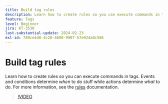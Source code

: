 ```yaml
---
title: Build tag rules
description: Learn how to create rules so you can execute commands in tags. Events and conditions determine *when* to do stuff while actions determine *what* to do.
feature: Tags
level: Beginner
jira: KT-3530
last-substantial-update: 2024-02-23
exl-id: 789ce4d8-4c20-4690-9907-57e924a0c586
---
```

# Build tag rules

Learn how to create rules so you can execute commands in tags. Events and conditions determine *when* to do stuff while actions determine *what* to do. For more information, see the [rules](https://experienceleague.adobe.com/docs/experience-platform/tags/ui/rules.html) documentation.

>[!VIDEO](https://video.tv.adobe.com/v/28730/?learn=on)
